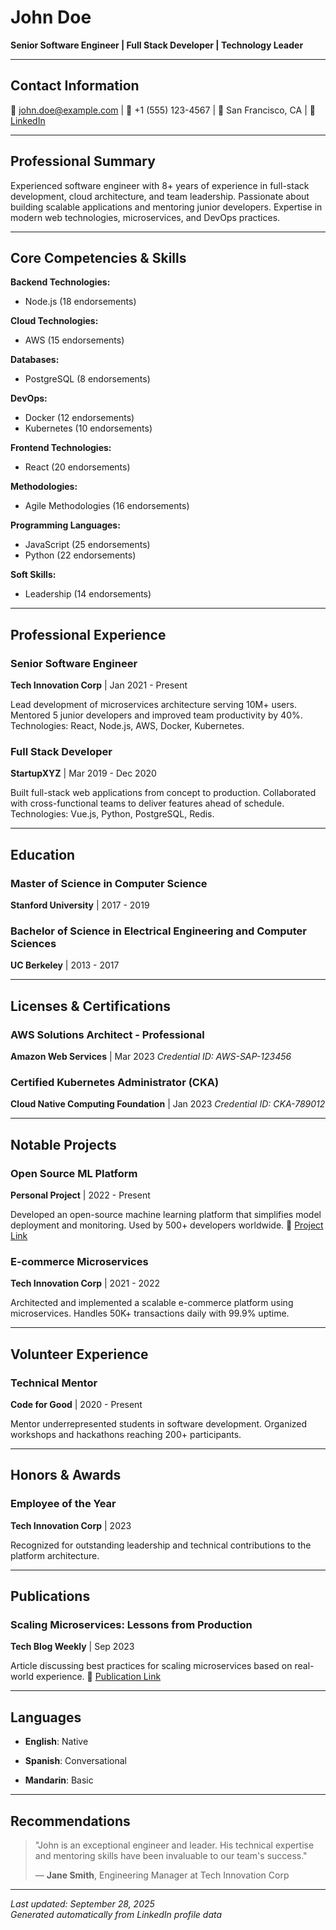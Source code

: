 # John Doe

**Senior Software Engineer | Full Stack Developer | Technology Leader**

---

## Contact Information

📧 john.doe@example.com
 | 📱 +1 (555) 123-4567
 | 📍 San Francisco, CA
 | 🔗 [LinkedIn](https://www.linkedin.com/in/johndoe)

---

## Professional Summary

Experienced software engineer with 8+ years of experience in full-stack development, cloud architecture, and team leadership. Passionate about building scalable applications and mentoring junior developers. Expertise in modern web technologies, microservices, and DevOps practices.

---

## Core Competencies & Skills



**Backend Technologies:**

- Node.js (18 endorsements)


**Cloud Technologies:**

- AWS (15 endorsements)


**Databases:**

- PostgreSQL (8 endorsements)


**DevOps:**

- Docker (12 endorsements)
- Kubernetes (10 endorsements)


**Frontend Technologies:**

- React (20 endorsements)


**Methodologies:**

- Agile Methodologies (16 endorsements)


**Programming Languages:**

- JavaScript (25 endorsements)
- Python (22 endorsements)


**Soft Skills:**

- Leadership (14 endorsements)



---

## Professional Experience


### Senior Software Engineer
**Tech Innovation Corp** | Jan 2021 - Present

Lead development of microservices architecture serving 10M+ users. Mentored 5 junior developers and improved team productivity by 40%. Technologies: React, Node.js, AWS, Docker, Kubernetes.


### Full Stack Developer
**StartupXYZ** | Mar 2019 - Dec 2020

Built full-stack web applications from concept to production. Collaborated with cross-functional teams to deliver features ahead of schedule. Technologies: Vue.js, Python, PostgreSQL, Redis.



---

## Education


### Master of Science in Computer Science
**Stanford University** | 2017 - 2019


### Bachelor of Science in Electrical Engineering and Computer Sciences
**UC Berkeley** | 2013 - 2017




---

## Licenses & Certifications


### AWS Solutions Architect - Professional
**Amazon Web Services** | Mar 2023
*Credential ID: AWS-SAP-123456*


### Certified Kubernetes Administrator (CKA)
**Cloud Native Computing Foundation** | Jan 2023
*Credential ID: CKA-789012*





---

## Notable Projects


### Open Source ML Platform
**Personal Project** | 2022 - Present

Developed an open-source machine learning platform that simplifies model deployment and monitoring. Used by 500+ developers worldwide.
🔗 [Project Link](https://github.com/johndoe/ml-platform)


### E-commerce Microservices
**Tech Innovation Corp** | 2021 - 2022

Architected and implemented a scalable e-commerce platform using microservices. Handles 50K+ transactions daily with 99.9% uptime.






---

## Volunteer Experience


### Technical Mentor
**Code for Good** | 2020 - Present

Mentor underrepresented students in software development. Organized workshops and hackathons reaching 200+ participants.





---

## Honors & Awards


### Employee of the Year
**Tech Innovation Corp** | 2023

Recognized for outstanding leadership and technical contributions to the platform architecture.





---

## Publications


### Scaling Microservices: Lessons from Production
**Tech Blog Weekly** | Sep 2023

Article discussing best practices for scaling microservices based on real-world experience.
🔗 [Publication Link](https://techblog.com/scaling-microservices)





---

## Languages


- **English**: Native

- **Spanish**: Conversational

- **Mandarin**: Basic




---

## Recommendations


> "John is an exceptional engineer and leader. His technical expertise and mentoring skills have been invaluable to our team's success."
> 
> — **Jane Smith**, Engineering Manager at Tech Innovation Corp




---

*Last updated: September 28, 2025*  
*Generated automatically from LinkedIn profile data*